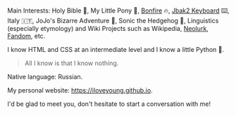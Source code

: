 Main Interests: Holy Bible 📖, My Little Pony 🦄, [Bonfire](https://bonfire.moe) 🔥, [Jbak2 Keyboard](https://jbak2.ucoz.net) ⌨️, Italy 🇮🇹, JoJo's Bizarre Adventure 💪, Sonic the Hedgehog 🦔, Linguistics (especially etymology) and Wiki Projects such as Wikipedia, [Neolurk](https://neolurk.org), [Fandom](https://www.fandom.com), etc.

I know HTML and CSS at an intermediate level and I know a little Python 🐍.

> All I know is that I know nothing.

Native language: Russian.

My personal website: https://iloveyoung.github.io.

I'd be glad to meet you, don't hesitate to start a conversation with me!
